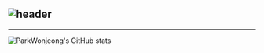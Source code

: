 <div align="left">
  
  ![header](https://capsule-render.vercel.app/api?type=venom&height=300&color=2193b0&text=Park%20Wonjeong&reversal=false&fontColor=848484&textBg=false&fontAlign=50&animation=scaleIn)
---
---

  ![ParkWonjeong's GitHub stats](https://github-readme-stats.vercel.app/api?username=ParkWonjeong&include_all_commits=true&show_icons=true&theme=nord)

</div><br>
